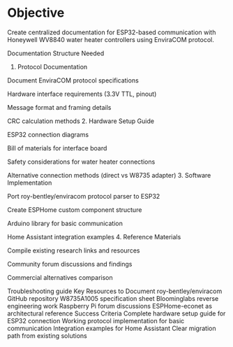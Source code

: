 # Objective
Create centralized documentation for ESP32-based communication with Honeywell WV8840 water heater controllers using EnviraCOM protocol.

Documentation Structure Needed
1. Protocol Documentation

Document EnviraCOM protocol specifications

Hardware interface requirements (3.3V TTL, pinout)

Message format and framing details

CRC calculation methods
2. Hardware Setup Guide

ESP32 connection diagrams

Bill of materials for interface board

Safety considerations for water heater connections

Alternative connection methods (direct vs W8735 adapter)
3. Software Implementation

Port roy-bentley/enviracom protocol parser to ESP32

Create ESPHome custom component structure

Arduino library for basic communication

Home Assistant integration examples
4. Reference Materials

Compile existing research links and resources

Community forum discussions and findings

Commercial alternatives comparison

Troubleshooting guide
Key Resources to Document
roy-bentley/enviracom GitHub repository
W8735A1005 specification sheet
Bloominglabs reverse engineering work
Raspberry Pi forum discussions
ESPHome-econet as architectural reference
Success Criteria
Complete hardware setup guide for ESP32 connection
Working protocol implementation for basic communication
Integration examples for Home Assistant
Clear migration path from existing solutions
